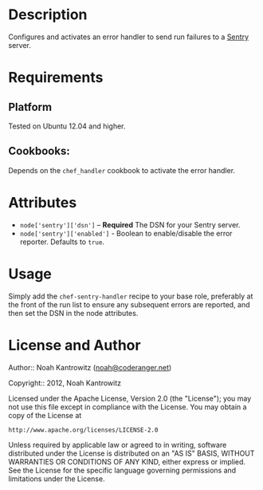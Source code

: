 Description
===========

Configures and activates an error handler to send run failures to a [Sentry](htt://getsentry.com/) server.

Requirements
============

## Platform

Tested on Ubuntu 12.04 and higher.

## Cookbooks:

Depends on the `chef_handler` cookbook to activate the error handler.

Attributes
==========

* `node['sentry']['dsn']` – **Required** The DSN for your Sentry server.
* `node['sentry']['enabled']` - Boolean to enable/disable the error reporter. Defaults to `true`.

Usage
=====

Simply add the `chef-sentry-handler` recipe to your base role, preferably at the front
of the run list to ensure any subsequent errors are reported, and then set the
DSN in the node attributes.

License and Author
==================

Author:: Noah Kantrowitz (<noah@coderanger.net>)

Copyright:: 2012, Noah Kantrowitz

Licensed under the Apache License, Version 2.0 (the "License");
you may not use this file except in compliance with the License.
You may obtain a copy of the License at

    http://www.apache.org/licenses/LICENSE-2.0

Unless required by applicable law or agreed to in writing, software
distributed under the License is distributed on an "AS IS" BASIS,
WITHOUT WARRANTIES OR CONDITIONS OF ANY KIND, either express or implied.
See the License for the specific language governing permissions and
limitations under the License.
